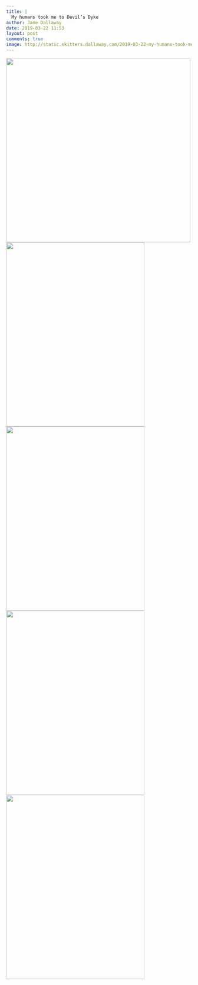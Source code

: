 ```yaml
---
title: |
  My humans took me to Devil’s Dyke
author: Jane Dallaway
date: 2019-03-22 11:53
layout: post
comments: true
image: http://static.skitters.dallaway.com/2019-03-22-my-humans-took-me-to-devil-s-dyke-thumb-1-IMG-7854.JPG
---
```


<div>
        <a href="http://static.skitters.dallaway.com/2019-03-22-my-humans-took-me-to-devil-s-dyke-fullsize-1-IMG-7854.JPG">
          <img src="http://static.skitters.dallaway.com/2019-03-22-my-humans-took-me-to-devil-s-dyke-thumb-1-IMG-7854.JPG" width="500" height="500"/>
        </a>
      </div><div>
        <a href="http://static.skitters.dallaway.com/2019-03-22-my-humans-took-me-to-devil-s-dyke-fullsize-2-IMG-1793.JPG">
          <img src="http://static.skitters.dallaway.com/2019-03-22-my-humans-took-me-to-devil-s-dyke-thumb-2-IMG-1793.JPG" width="375" height="500"/>
        </a>
      </div><div>
        <a href="http://static.skitters.dallaway.com/2019-03-22-my-humans-took-me-to-devil-s-dyke-fullsize-3-IMG-1801.JPG">
          <img src="http://static.skitters.dallaway.com/2019-03-22-my-humans-took-me-to-devil-s-dyke-thumb-3-IMG-1801.JPG" width="375" height="500"/>
        </a>
      </div><div>
        <a href="http://static.skitters.dallaway.com/2019-03-22-my-humans-took-me-to-devil-s-dyke-fullsize-4-IMG-1812.JPG">
          <img src="http://static.skitters.dallaway.com/2019-03-22-my-humans-took-me-to-devil-s-dyke-thumb-4-IMG-1812.JPG" width="375" height="500"/>
        </a>
      </div><div>
        <a href="http://static.skitters.dallaway.com/2019-03-22-my-humans-took-me-to-devil-s-dyke-fullsize-5-IMG-1820.JPG">
          <img src="http://static.skitters.dallaway.com/2019-03-22-my-humans-took-me-to-devil-s-dyke-thumb-5-IMG-1820.JPG" width="375" height="500"/>
        </a>
      </div>


     
      